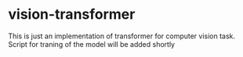 # vision-transformer

This is just an implementation of transformer for computer vision task. Script for traning of the model will be added shortly
